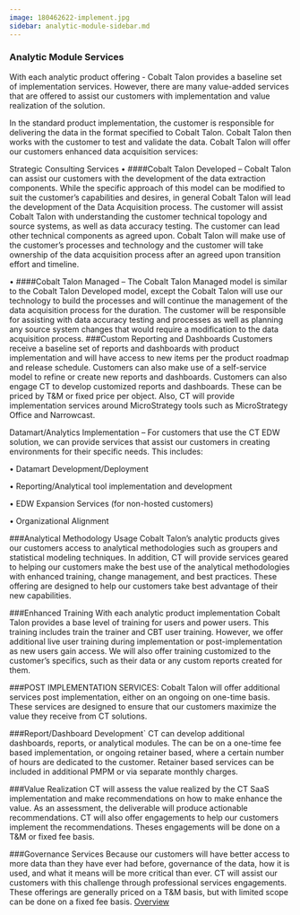 ```yaml
---
image: 180462622-implement.jpg
sidebar: analytic-module-sidebar.md
---
```


### Analytic Module Services

With each analytic product offering - Cobalt Talon provides a baseline set of implementation services. However, there are many value-added services that are offered to assist our customers with implementation and value realization of the solution.

In the standard product implementation, the customer is responsible for delivering the data in the format specified to Cobalt Talon. Cobalt Talon then works with the customer to test and validate the data. Cobalt Talon will offer our customers enhanced data acquisition services:

Strategic Consulting Services
• ####Cobalt Talon Developed – Cobalt Talon can assist our customers with the development of the data extraction components. While the specific approach of this model can be modified to suit the customer’s capabilities and desires, in general Cobalt Talon will lead the development of the Data Acquisition process. The customer will assist Cobalt Talon with understanding the customer technical topology and source systems, as well as data accuracy testing. The customer can lead other technical components as agreed upon. Cobalt Talon will make use of the customer’s processes and technology and the customer will take ownership of the data acquisition process after an agreed upon transition effort and timeline.

• ####Cobalt Talon Managed – The Cobalt Talon Managed model is similar to the Cobalt Talon Developed model, except the Cobalt Talon will use our technology to build the processes and will continue the management of the data acquisition process for the duration. The customer will be responsible for assisting with data accuracy testing and processes as well as planning any source system changes that would require a modification to the data acquisition process.
###Custom Reporting and Dashboards
Customers receive a baseline set of reports and dashboards with product implementation and will have access to new items per the product roadmap and release schedule. Customers can also make use of a self-service model to refine or create new reports and dashboards. Customers can also engage CT to develop customized reports and dashboards. These can be priced by T&M or fixed price per object. Also, CT will provide implementation services around MicroStrategy tools such as MicroStrategy Office and Narrowcast.

Datamart/Analytics Implementation – For customers that use the CT EDW solution, we can provide services that assist our customers in creating environments for their specific needs. This includes:

• Datamart Development/Deployment

• Reporting/Analytical tool implementation and development

• EDW Expansion Services (for non-hosted customers)

• Organizational Alignment

###Analytical Methodology Usage
Cobalt Talon’s analytic products gives our customers access to analytical methodologies such as groupers and statistical modeling techniques. In addition, CT will provide services geared to helping our customers make the best use of the analytical methodologies with enhanced training, change management, and best practices. These offering are designed to help our customers take best advantage of their new capabilities.

###Enhanced Training
With each analytic product implementation Cobalt Talon provides a base level of training for users and power users. This training includes train the trainer and CBT user training. However, we offer additional live user training during implementation or post-implementation as new users gain access. We will also offer training customized to the customer’s specifics, such as their data or any custom reports created for them.

###POST IMPLEMENTATION SERVICES:
Cobalt Talon will offer additional services post implementation, either on an ongoing on one-time basis. These services are designed to ensure that our customers maximize the value they receive from CT solutions.

###Report/Dashboard Development`
CT can develop additional dashboards, reports, or analytical modules. The can be on a one-time fee based implementation, or ongoing retainer based, where a certain number of hours are dedicated to the customer. Retainer based services can be included in additional PMPM or via separate monthly charges.

###Value Realization
CT will assess the value realized by the CT SaaS implementation and make recommendations on how to make enhance the value. As an assessment, the deliverable will produce actionable recommendations. CT will also offer engagements to help our customers implement the recommendations. Theses engagements will be done on a T&M or fixed fee basis.

###Governance Services
Because our customers will have better access to more data than they have ever had before, governance of the data, how it is used, and what it means will be more critical than ever. CT will assist our customers with this challenge through professional services engagements. These offerings are generally priced on a T&M basis, but with limited scope can be done on a fixed fee basis.
[Overview]

[Overview]: http://google.com
